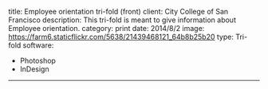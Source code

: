 title: Employee orientation tri-fold (front)
client: City College of San Francisco
description: This tri-fold is meant to give information about Employee orientation.
category: print
date: 2014/8/2
image: https://farm6.staticflickr.com/5638/21439468121_64b8b25b20
type: Tri-fold
software:
- Photoshop
- InDesign
---